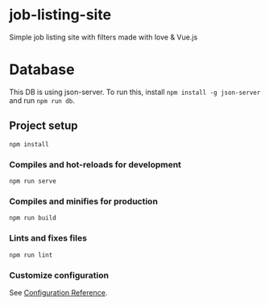 # job-listing-site
Simple job listing site with filters made with love &amp; Vue.js

# Database
This DB is using json-server. To run this, install ``npm install -g json-server`` and run ``npm run db``.

## Project setup
```
npm install
```

### Compiles and hot-reloads for development
```
npm run serve
```

### Compiles and minifies for production
```
npm run build
```

### Lints and fixes files
```
npm run lint
```

### Customize configuration
See [Configuration Reference](https://cli.vuejs.org/config/).
